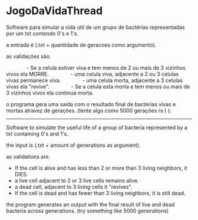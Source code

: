# JogoDaVidaThread

Software para simular a vida util de um grupo de bactérias representadas por um txt contendo 0's e 1's.

a entrada é (.txt + quantidade de geracoes como argumento).

as validações são.
                
              - Se a celula estiver viva e tem menos de 2 ou mais de 3 vizinhos vivos ela MORRE.
              - uma celula viva, adjacente a 2 ou 3 celulas vivas permanece viva.
              - uma celula morta, adjacente a 3 celulas vivas ela "revive".
              - Se a celula esta morta e tem menos ou mais de 3 vizinhos vivos ela continua morta.
               
o programa gera uma saida com o resultado final de bactérias vivas e mortas atravez de gerações. (tente algo como 5000 gerações rs ) (:

____________________________________________________________

Software to simulate the useful life of a group of bacteria represented by a txt containing 0's and 1's.

the input is (.txt + amount of generations as argument).

as validations are.

- If the cell is alive and has less than 2 or more than 3 living neighbors, it DIES.
- a live cell adjacent to 2 or 3 live cells remains alive.
- a dead cell, adjacent to 3 living cells it "revives".
- If the cell is dead and has fewer than 3 living neighbors, it is still dead.

the program generates an output with the final result of live and dead bacteria across generations. (try something like 5000 generations)
